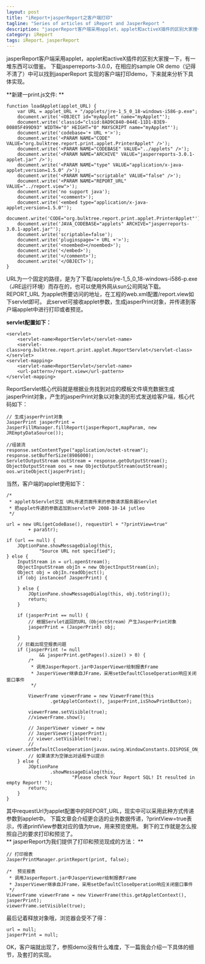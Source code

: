 ```yaml
---
layout: post
title: "iReport+jasperReport之客户端打印"
tagline: "Series of articles of iReport and JasperReport "
description: "jasperReport客户端采用applet，applet和activeX插件的区别大家搜一下，有一堆东西可以借鉴。"
category: iReport
tags: iReport、jasperReport
---
```


jasperReport客户端采用applet，applet和activeX插件的区别大家搜一下，有一堆东西可以借鉴。
下载jasperreports-3.0.0，在相应的sample OR demo（记得不清了）中可以找到jasperReport 实现的客户端打印demo，下来就来分析下具体实现。

**新建一print.js文件: **  
	
	function loadApplet(applet_URL) {
		var URL = applet_URL + "/applets/jre-1_5_0_18-windows-i586-p.exe";
		document.write('<OBJECT id="myApplet" name="myApplet"');
		document.write('classid="clsid:8AD9C840-044E-11D1-B3E9-00805F499D93" WIDTH="0" HEIGHT="0" MAYSCRIPT name="myApplet"');
		document.write('codebase='+ URL +'>');
		document.write('<PARAM NAME="CODE" VALUE="org.bulktree.report.print.applet.PrinterApplet" />');
		document.write('<PARAM NAME="CODEBASE" VALUE="../applets" />');
		document.write('<PARAM NAME="ARCHIVE" VALUE="jasperreports-3.0.1-applet.jar" />');
		document.write('<PARAM NAME="type" VALUE="application/x-java-applet;version=1.5.0" />');
		document.write('<PARAM NAME="scriptable" VALUE="false" />');
		document.write('<PARAM NAME="REPORT_URL" VALUE="../report.view">');
		document.write('no support java');
		document.write('<comment>');
		document.write('<embed type="application/x-java-applet;version=1.5.0"');
		document.write('CODE="org.bulktree.report.print.applet.PrinterApplet"');
		document.write('JAVA_CODEBASE="applets" ARCHIVE="jasperreports-3.0.1-applet.jar"');
		document.write('scriptable=false');
		document.write('pluginspage='+ URL +'>');
		document.write('<noembed></noembed>');
		document.write('</embed>');
		document.write('</comment>');
		document.write('</OBJECT>');
	}
	
URL为一个固定的路径，是为了下载/applets/jre-1_5_0_18-windows-i586-p.exe（JRE运行环境）而存在的，也可以使用外网从sun公司网站下载。
REPORT_URL 为applet所要访问的地址，在工程的web.xml配置/report.view如下servlet即可。
此servet可接收applet参数，生成jasperPrint对象，并传递到客户端applet中进行打印或者预览。  

**servlet配置如下：**
	
	<servlet>
		<servlet-name>ReportServlet</servlet-name>
        <servlet-class>org.bulktree.report.print.applet.ReportServlet</servlet-class>
    </servlet>
	<servlet-mapping>
		<servlet-name>ReportServlet</servlet-name>
		<url-pattern>/report.view</url-pattern>
	</servlet-mapping>
	
ReportServlet核心代码就是根据业务找到对应的模板文件填充数据生成jasperPrint对象，产生的jasperPrint对象以对象流的形式发送给客户端，核心代码如下：  

	// 生成jasperPrint对象
	JasperPrint jasperPrint = JasperFillManager.fillReport(jasperReport,mapParam, new JREmptyDataSource());

	//组装流
	response.setContentType("application/octet-stream");
	response.setBufferSize(8986000);
	ServletOutputStream outStream = response.getOutputStream();
	ObjectOutputStream oos = new ObjectOutputStream(outStream);
	oos.writeObject(jasperPrint);
	
当然，客户端的applet使用如下：  
	
	/*
	 * applet与Servlet交互 URL传递页面传来的参数请求服务器Servlet
	 * 把applet传递的参数追加到servlet中 2008-10-14 jutleo
	 */

	url = new URL(getCodeBase(), requestUrl + "?printView=true"
			+ paraStr);

	if (url == null) {
		JOptionPane.showMessageDialog(this,
				"Source URL not specified");
	} else {
		InputStream in = url.openStream();
		ObjectInputStream objIn = new ObjectInputStream(in);
		Object obj = objIn.readObject();
		if (obj instanceof JasperPrint) {

		} else {
			JOptionPane.showMessageDialog(this, obj.toString());
			return;
		}

		if (jasperPrint == null) {
			// 根据Servlet返回的URL（ObjectStream）产生JasperPrint对象
			jasperPrint = (JasperPrint) obj;

		}
		// 拦截出现空报表问题
		if (jasperPrint != null
				&& jasperPrint.getPages().size() > 0) {
			/*
			 * 调用JasperReport.jar中JasperViewer绘制报表Frame
			 * JasperViewer继承自JFrame，采用setDefaultCloseOperation响应关闭窗口事件
			 */

			ViewerFrame viewerFrame = new ViewerFrame(this
					.getAppletContext(), jasperPrint,isShowPrintButton);
			
			viewerFrame.setVisible(true);
			//viewerFrame.show();

			// JasperViewer viewer = new
			// JasperViewer(jasperPrint);
			// viewer.setVisible(true);
			// viewer.setDefaultCloseOperation(javax.swing.WindowConstants.DISPOSE_ON_CLOSE);
			// 如果请求为空弹出对话框予以提示
		} else {
			JOptionPane
					.showMessageDialog(this,
							"Please check Your Report SQL! It resulted in empty Report! ");
			return;
		}
	}

其中requestUrl为applet配置中的REPORT_URL，现实中可以采用此种方式传递参数到applet中。
下篇文章会介绍更合适的业务数据传递，?printView=true表示，传递printView参数对应的值为true，用来预览使用。
剩下的工作就是怎么按照自己的要求打印和预览了。  
** jasperReport为我们提供了打印和预览现成的方法： ** 
	
	// 打印报表
	JasperPrintManager.printReport(print, false);
	
	/*  预览报表
	 * 调用JasperReport.jar中JasperViewer绘制报表Frame
	 * JasperViewer继承自JFrame，采用setDefaultCloseOperation响应关闭窗口事件
	 */
	ViewerFrame viewerFrame = new ViewerFrame(this.getAppletContext(), jasperPrint);
	viewerFrame.setVisible(true);
	
最后记着释放对象哦，浏览器会受不了得：  
	
	url = null;
	jasperPrint = null;
	
OK，客户端就出现了，参照demo没有什么难度，下一篇我会介绍一下具体的细节，及套打的实现。  